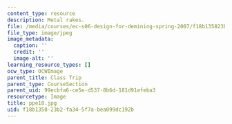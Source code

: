 ```yaml
---
content_type: resource
description: Metal rakes.
file: /media/courses/ec-s06-design-for-demining-spring-2007/f18b135823b2fa345f7abea099dc192b_ppe18.jpg
file_type: image/jpeg
image_metadata:
  caption: ''
  credit: ''
  image-alt: ''
learning_resource_types: []
ocw_type: OCWImage
parent_title: Class Trip
parent_type: CourseSection
parent_uid: 99ecbfa6-ce5e-d537-8b6d-181d91efeba3
resourcetype: Image
title: ppe18.jpg
uid: f18b1358-23b2-fa34-5f7a-bea099dc192b
---
```

